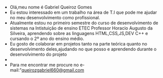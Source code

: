 -  Olá,meu nome é Gabriel Queiroz Gomes
-  Eu estou interessado em um trabalho na área de T.I que pode me ajudar no meu desenvolvimento como profissional.
-  Atualmente estou no primeiro semestre do curso de desenvolvimento de sistemas na Intistuição de ensino ETEC  Professor Horacio Augusto da Silveira,
aprendendo sobre as linguagens HTML,CSS,JS,DEV C++ e cursando o 2º ano do ensino médio.
-  Eu gosto de colaborar em projetos tanto na parte teórica quanto no desenvolvimento deles,ajudando no que posso e aprendendo durante o desenvolvimento do projeto
-  
- Para me encontrar me procure no e-mail:"queirozgabriel660@gmail.com


